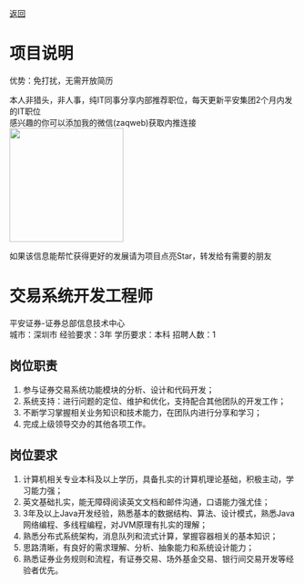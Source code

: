 [返回](../../)

# 项目说明

优势：免打扰，无需开放简历

本人非猎头，非人事，纯IT同事分享内部推荐职位，每天更新平安集团2个月内发的IT职位  
感兴趣的你可以添加我的微信(zaqweb)获取内推连接  
<img src="https://github.com/zaqweb/PA-IT-JOBS/blob/master/WechatICode.jpeg"  height="200" width="200">

如果该信息能帮忙获得更好的发展请为项目点亮Star，转发给有需要的朋友

# 交易系统开发工程师
平安证券-证券总部信息技术中心  
城市：深圳市 经验要求：3年 学历要求：本科  招聘人数：1

## 岗位职责
1.  参与证券交易系统功能模块的分析、设计和代码开发；
2.  系统支持：进行问题的定位、维护和优化，支持配合其他团队的开发工作；
3.  不断学习掌握相关业务知识和技术能力，在团队内进行分享和学习；
4.  完成上级领导交办的其他各项工作。

## 岗位要求
1. 计算机相关专业本科及以上学历，具备扎实的计算机理论基础，积极主动，学习能力强；
2. 英文基础扎实，能无障碍阅读英文文档和邮件沟通，口语能力强尤佳；
3. 3年及以上Java开发经验，熟悉基本的数据结构、算法、设计模式，熟悉Java网络编程、多线程编程，对JVM原理有扎实的理解；
4. 熟悉分布式系统架构，消息队列和流式计算，掌握容器相关的基本知识；
5. 思路清晰，有良好的需求理解、分析、抽象能力和系统设计能力；
6. 熟悉证券业务规则和流程，有证券交易、场外基金交易、银行间交易开发等经验者优先。




